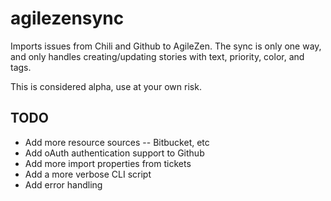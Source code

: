 # agilezensync

Imports issues from Chili and Github to AgileZen. The sync is only one way, and
only handles creating/updating stories with text, priority, color, and tags.

This is considered alpha, use at your own risk.

## TODO

* Add more resource sources -- Bitbucket, etc
* Add oAuth authentication support to Github
* Add more import properties from tickets
* Add a more verbose CLI script
* Add error handling

